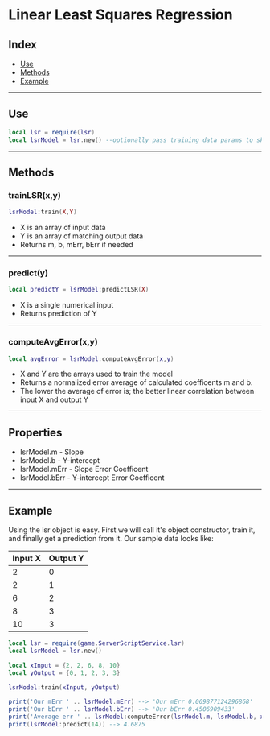 # Linear Least Squares Regression

## Index

-   [Use](#use)
-   [Methods](#methods)
-   [Example](#example)

---

## Use

```lua
local lsr = require(lsr)
local lsrModel = lsr.new() --optionally pass training data params to skip using lsrModel:train()
```
---

## Methods

### trainLSR(x,y)

```lua
lsrModel:train(X,Y)
```

-   X is an array of input data
-   Y is an array of matching output data
-   Returns m, b, mErr, bErr if needed

---

### predict(y)

```lua
local predictY = lsrModel:predictLSR(X)
```

-   X is a single numerical input
-   Returns prediction of Y

---

### computeAvgError(x,y)

```lua
local avgError = lsrModel:computeAvgError(x,y)
```
-   X and Y are the arrays used to train the model
-   Returns a normalized error average of calculated coefficents m and b.
-   The lower the average of error is; the better linear correlation between input X and output Y

---

## Properties

-   lsrModel.m - Slope
-   lsrModel.b - Y-intercept
-   lsrModel.mErr - Slope Error Coefficent
-   lsrModel.bErr - Y-intercept Error Coefficent


---


## Example

Using the lsr object is easy. First we will call it's object constructor, train it, and finally get a prediction from it.
Our sample data looks like:

|Input X |Output Y|
|--------|--------|
|2       |0       | 
|2       |1       |
|6       |2       |
|8       |3       |
|10      |3       |

```lua
local lsr = require(game.ServerScriptService.lsr)
local lsrModel = lsr.new()

local xInput = {2, 2, 6, 8, 10}
local yOutput = {0, 1, 2, 3, 3}

lsrModel:train(xInput, yOutput)

print('Our mErr ' .. lsrModel.mErr) --> 'Our mErr 0.069877124296868'
print('Our bErr ' .. lsrModel.bErr) --> 'Our bErr 0.4506909433'
print('Average err ' .. lsrModel:computeError(lsrModel.m, lsrModel.b, xInput, yOutput))  --> 'Average err 0.15'
print(lsrModel:predict(14)) --> 4.6875
```
